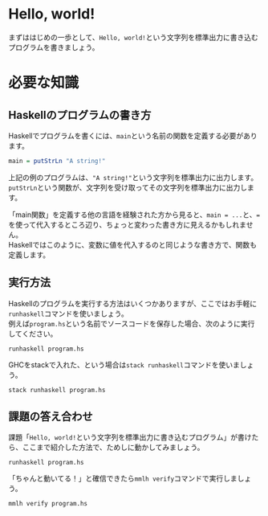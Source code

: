 # Hello, world!

まずははじめの一歩として、`Hello, world!`という文字列を標準出力に書き込むプログラムを書きましょう。

# 必要な知識

## Haskellのプログラムの書き方

Haskellでプログラムを書くには、`main`という名前の関数を定義する必要があります。

```haskell
main = putStrLn "A string!"
```

上記の例のプログラムは、`"A string!"`という文字列を標準出力に出力します。  
`putStrLn`という関数が、文字列を受け取ってその文字列を標準出力に出力します。

「main関数」を定義する他の言語を経験された方から見ると、`main = ...`と、`=`を使って代入するところ辺り、ちょっと変わった書き方に見えるかもしれません。  
Haskellではこのように、変数に値を代入するのと同じような書き方で、関数も定義します。

## 実行方法

Haskellのプログラムを実行する方法はいくつかありますが、ここではお手軽に`runhaskell`コマンドを使いましょう。  
例えば`program.hs`という名前でソースコードを保存した場合、次のように実行してください。

```
runhaskell program.hs
```

GHCをstackで入れた、という場合は`stack runhaskell`コマンドを使いましょう。

```
stack runhaskell program.hs
```

## 課題の答え合わせ

課題「`Hello, world!`という文字列を標準出力に書き込むプログラム」が書けたら、ここまで紹介した方法で、ためしに動かしてみましょう。

```
runhaskell program.hs
```

「ちゃんと動いてる！」と確信できたら`mmlh verify`コマンドで実行しましょう。

```
mmlh verify program.hs
```
